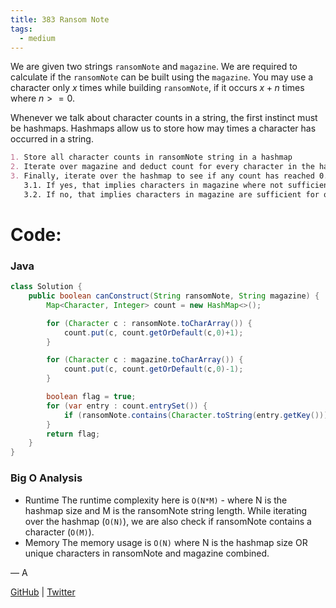 ```yaml
---
title: 383 Ransom Note
tags:
  - medium
---
```


We are given two strings `ransomNote` and `magazine`. We are required to calculate if the `ransomNote` can be built using the `magazine`. You may use a character only $x$ times while building `ransomNote`, if it occurs $x+n$ times where $n>=0$.

Whenever we talk about character counts in a string, the first instinct must be hashmaps. Hashmaps allow us to store how may times a character has occurred in a string.

```markdown
1. Store all character counts in ransomNote string in a hashmap
2. Iterate over magazine and deduct count for every character in the hashmap
3. Finally, iterate over the hashmap to see if any count has reached 0.
   3.1. If yes, that implies characters in magazine where not sufficient for building ransomNote
   3.2. If no, that implies characters in magazine are sufficient for one-to-one usage in ransomNote
```

# Code:

### Java

```java
class Solution {
    public boolean canConstruct(String ransomNote, String magazine) {
        Map<Character, Integer> count = new HashMap<>();

        for (Character c : ransomNote.toCharArray()) {
            count.put(c, count.getOrDefault(c,0)+1);
        }

        for (Character c : magazine.toCharArray()) {
            count.put(c, count.getOrDefault(c,0)-1);
        }

        boolean flag = true;
        for (var entry : count.entrySet()) {
            if (ransomNote.contains(Character.toString(entry.getKey())) && entry.getValue() > 0) flag = false;
        }
        return flag;
    }
}
```

### Big O Analysis

- Runtime
  The runtime complexity here is `O(N*M)` - where N is the hashmap size and M is the ransomNote string length. While iterating over the hashmap (`O(N)`), we are also check if ransomNote contains a character (`O(M)`).
- Memory
  The memory usage is `O(N)` where N is the hashmap size OR unique characters in ransomNote and magazine combined.

— A

[GitHub](https://github.com/athkdev) | [Twitter](https://twitter.com/athkdev)
